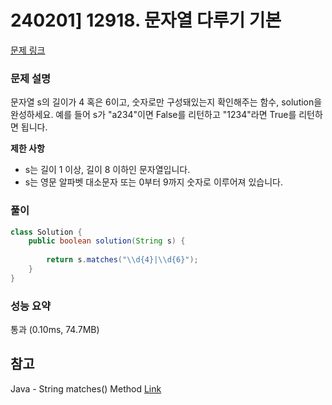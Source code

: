 # 240201] 12918. 문자열 다루기 기본

[문제 링크](https://school.programmers.co.kr/learn/courses/30/lessons/12918)

### 문제 설명
문자열 s의 길이가 4 혹은 6이고, 숫자로만 구성돼있는지 확인해주는 함수, solution을 완성하세요. 예를 들어 s가 "a234"이면 False를 리턴하고 "1234"라면 True를 리턴하면 됩니다.

**제한 사항**  
* s는 길이 1 이상, 길이 8 이하인 문자열입니다.
* s는 영문 알파벳 대소문자 또는 0부터 9까지 숫자로 이루어져 있습니다.

### 풀이
```java
class Solution {
    public boolean solution(String s) {
        
        return s.matches("\\d{4}|\\d{6}");
    }
}
```

### 성능 요약
통과 (0.10ms, 74.7MB)

## 참고
Java - String matches() Method [Link](https://www.tutorialspoint.com/java/java_string_matches.htm)